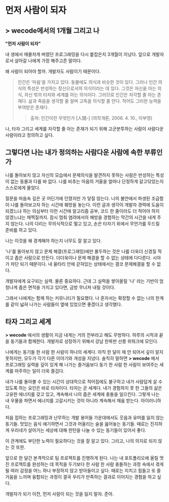 # 먼저 사람이 되자
## > wecode에서의 1개월 그리고 나 

**"먼저 사람이 되자"**

내 생에서 매몰차게 버렸던 프로그래밍을 다시 붙잡은지 3개월이 지났다. 앞으로 개발자로서 살아갈 나에게 가장 해주고픈 말이다. 

왜 사람이 되어야 할까. 개발자도 사람이기 때문이다. 

> 인간은 ‘마음’을 가지고 있다. 동물에도 의식과 비슷한 것이 있다. 그러나 인간 의식의 특성은 반성하는 정신으로서의 의식이라는 데 있다. 그것은 자신을 아는 의식, 자신 밖의 타자와 세계를 아는 의식이다. 그러므로 인간은 자각할 줄 아는 존재다. 삶과 죽음을 생각할 줄 알며 고독을 의식할 줄 안다. 적어도 그러한 능력을 부여받은 존재다. 
>> 출처: 인간이란 무엇인가 [人間-] (의학개론, 2006. 4. 10., 이부영)

나, 타자 그리고 세계를 자각할 줄 아는 존재가 되기 위해 고군분투하는 사람이 사람다운 사람이라고 정의하고 싶다. 

## 그렇다면 나는 내가 정의하는 사람다운 사람에 속한 부류인가 
나를 돌아보지 않고 자신의 모습에서 문제의식을 발견하지 못하는 사람은 반성하는 특성이 없는 동물과 다를 바 없다. 나를 비추는 마음의 거울을 얼마나 단정하게 갈고닦았는지 스스로에게 물었다.

질문을 마음속 깊은 곳 어딘가에 던졌지만 가 닿질 않는다. 나의 불안에서 파생된 조급함이 나를 돌아보고자 하는 시간에 훼방을 놓는다. 이런 글과 생각이 개발자 경력에 도움이 되겠느냐 하는 의심부터 이런 시간에 알고리즘 공부, 코드 한 줄이라도 더 적어야 하지 않겠느냐는 채찍질까지. 잠시 멈춰 염려에서의 해방을 경험하는 막간의 시간을 내게 주지 않는다. 나의 다리는 무의식적으로 떨고 있고, 손은 타자기 위에서 무언가를 두드릴 준비를 하고 있다. 

나는 이것을 왜 경계해야 하는지 너무도 잘 알고 있다. 

'나'를 돌아보지 않고 문제 해결(프로그래밍)에만 몰두하는 것은 나를 더욱더 신경질 적이고 좁은 사람으로 만든다. 더더욱이나 문제 해결을 할 수 없는 상태에 다다른다. 시야가 차단 되기 때문이다. 내 울타리 안에 갇혀있는 상태에서는 결코 문제해결을 할 수 없다. 

개발자에게 요구되는 실력. 물론 중요하다. 근데 그 실력을 쌓아올릴 '나' 라는 기반이 엄청나게 좁은 면적을 가지고 있다면, 금방 무너져 내릴 것이다.

그래서 나에게는 함께 하는 커뮤니티가 필요했다. 나 혼자서는 확장할 수 없는 나의 한계를 같이 넓혀 나가는 사람들이 옆에 있었으면 좋겠다고 생각했다.

## 타자 그리고 세계 
**> wecode** 에서의 생활이 지금 내게는 거의 전부라고 해도 무방하다. 하루의 시작과 끝을 동기들과 함께한다. 개발자로 성장하기 위해서 강남 한복판 선릉 위워크에 모인다. 

나에게는 동기들 한 사람 한 사람이 하나의 세계다. 아직 한 달이 채 안 되어서 깊이 알지 못하지만, 모두가 각기 다른 이야기와 개성을 지녔다. 솔직히 말하면 **> wecode** 에서 프로그래밍 실력을 깊이 있게 해 나가는 즐거움보다 동기 한 사람 한 사람이 보여주는 세계를 마주하는 일이 더욱 즐겁다.

내가 나를 돌아볼 수 있는 시간이 상대적으로 적어짐에도 불구하고 내가 사람답게 살 수 있도록 하는 요인은 바로 타자이다. 타자는 곧 세계다. 내가 경험하지 못 한 그들의 삶은 고유한 에너지를 갖고 있고, 계속해서 나의 좁은 세계에 충돌을 일으킨다. 그렇게 나는 내 우물을 파면서 에너지를 고갈시키는 것이 아니라 계속해서 채움 받는다. 아이러니하다.

처음 접하는 프로그래밍과 난무하는 개발 용어들 가운데에서도 웃음과 유머를 잃지 않는 동기들. 맛있는 음식 얘기하면서 그것과 어울리는 술을 읊어놓는 동기들. 때로는 진지하게 우리네가 살아가는 세상에 대해 한탄을 나눌 수 있는 동기들이 있어서 좋다.

이 관계에도 부단한 노력이 필요하다는 것을 잘 알고 있다. 그리고, 나의 의지로 되지 않는 것 또한.

앞으로 한 달간 본격적으로 팀 프로젝트를 진행하게 된다. 나는 내 포트폴리오에 올릴 멋진 프로젝트를 완성하는 데 목적을 두기보다 한 사람 한 사람 충돌하는 과정 속에서 겪게 될 여러 감정을 어느 하나 부정하지 않고 받아들이고 싶다. 때로는 지치고 힘들고 또 즐거움을 느끼며 융합되는 과정이 결국 우리가 만족하는 결과로 이어지는 경험을 하고 싶다.

개발자가 되기 이전, 먼저 사람이 되는 것을 잃지 말자. 준아.